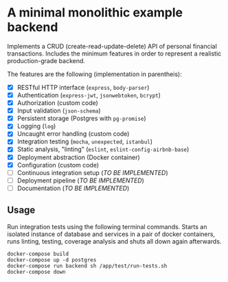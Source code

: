 # A minimal monolithic example backend
Implements a CRUD (create-read-update-delete) API of personal financial transactions. Includes the minimum features in order to represent a realistic production-grade backend. 

The features are the following (implementation in parentheis):

- [x] RESTful HTTP interface (`express`, `body-parser`)
- [x] Authentication (`express-jwt`, `jsonwebtoken`, `bcrypt`)
- [x] Authorization (custom code)
- [x] Input validation (`json-schema`)
- [x] Persistent storage (Postgres with `pg-promise`)
- [x] Logging (`log`)
- [x] Uncaught error handling (custom code)
- [x] Integration testing (`mocha`, `unexpected`, `istanbul`)
- [x] Static analysis, "linting" (`eslint`, `eslint-config-airbnb-base`)
- [x] Deployment abstraction (Docker container)
- [x] Configuration (custom code)
- [ ] Continuous integration setup (*TO BE IMPLEMENTED*)
- [ ] Deployment pipeline (*TO BE IMPLEMENTED*)
- [ ] Documentation (*TO BE IMPLEMENTED*)

## Usage

Run integration tests using the following terminal commands. Starts an isolated instance of database and services in a pair of docker containers, runs linting, testing, coverage analysis and shuts all down again afterwards.

```
docker-compose build
docker-compose up -d postgres
docker-compose run backend sh /app/test/run-tests.sh
docker-compose down
```
